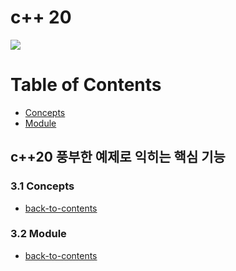 # c++ 20

<div> <img src="https://img.shields.io/badge/C++-00599C?logo=cplusplus&logoColor=white&style=flat-square"> </div>

# Table of Contents 

* [Concepts](https://github.com/hyesukk/TIL/edit/main/contents/c++20/RAEDME.md#31-concepts)
* [Module](https://github.com/hyesukk/TIL/edit/main/contents/c++20/RAEDME.md#32-module)

## c++20 풍부한 예제로 익히는 핵심 기능

### 3.1 Concepts


* [back-to-contents](https://github.com/hyesukk/TIL/edit/main/contents/c++20/RAEDME.md#table-of-contents)


### 3.2 Module

* [back-to-contents](https://github.com/hyesukk/TIL/edit/main/contents/c++20/RAEDME.md#table-of-contents)
